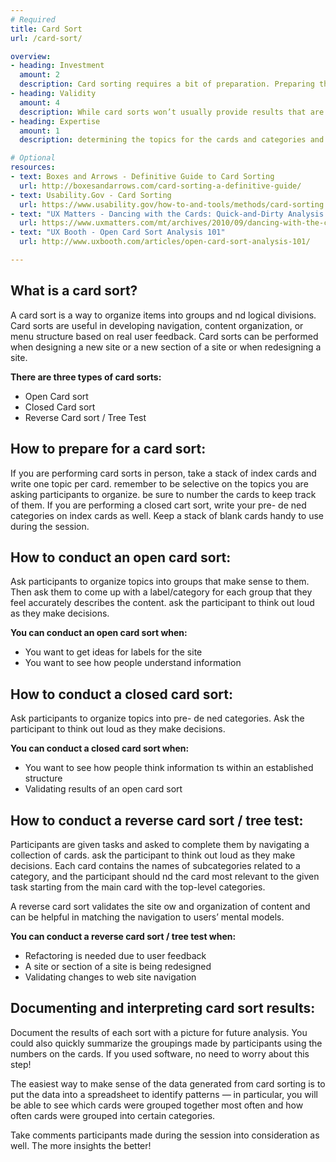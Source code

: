 ```yaml
---
# Required
title: Card Sort
url: /card-sort/

overview: 
- heading: Investment
  amount: 2
  description: Card sorting requires a bit of preparation. Preparing the cards takes more than just writing a list of topics on index cards, as you need to be strategic in determining what topics you decide to ask participants to sort.
- heading: Validity
  amount: 4
  description: While card sorts won’t usually provide results that are directly actionable, they do provide quantitative data that can be directly attributed to specific participants. The results do not directly involve input from the facilitator, which removes bias.
- heading: Expertise
  amount: 1
  description: determining the topics for the cards and categories and facilitating the exercise can be done by anyone on the design team. facilitating the exercise is easy and can be aided by online tools such as Trello.

# Optional
resources:
- text: Boxes and Arrows - Definitive Guide to Card Sorting
  url: http://boxesandarrows.com/card-sorting-a-definitive-guide/
- text: Usability.Gov - Card Sorting
  url: https://www.usability.gov/how-to-and-tools/methods/card-sorting.html
- text: "UX Matters - Dancing with the Cards: Quick-and-Dirty Analysis of Card-Sorting Data"
  url: https://www.uxmatters.com/mt/archives/2010/09/dancing-with-the-cards-quick-and-dirty-analysis-of-card-sorting-data.php
- text: "UX Booth - Open Card Sort Analysis 101"
  url: http://www.uxbooth.com/articles/open-card-sort-analysis-101/

---
```


## What is a card sort?

A card sort is a way to organize items into groups and  nd logical divisions. Card sorts are useful in developing navigation, content organization, or menu structure based on real user feedback. Card sorts can be performed when designing a new site or a new section of a site or when redesigning a site.

**There are three types of card sorts:**

- Open Card sort
- Closed Card sort
- Reverse Card sort / Tree Test

## How to prepare for a card sort:

If you are performing card sorts in person, take a stack of index cards and write one topic per card. remember to be selective on the topics you are asking participants to organize. be sure to number the cards to keep track of them. If you are performing a closed cart sort, write your pre- de ned categories on index cards as well. Keep a stack of blank cards handy to use during the session.

## How to conduct an open card sort:

Ask participants to organize topics into groups that make sense to them. Then ask them to come up with a label/category for each group that they feel accurately describes the content. ask the participant to think out loud as they make decisions.

**You can conduct an open card sort when:**

- You want to get ideas for labels for the site
- You want to see how people understand information

## How to conduct a closed card sort:

Ask participants to organize topics into pre- de ned categories. Ask the participant to think out loud as they make decisions.

**You can conduct a closed card sort when:**

- You want to see how people think information  ts within an established structure
- Validating results of an open card sort
  
## How to conduct a reverse card sort / tree test:

Participants are given tasks and asked to complete them by navigating a collection of cards. ask the participant to think out loud as they make decisions. Each card contains the names of subcategories related to a category, and the participant should  nd the card most relevant to the given task starting from the main card with the top-level categories.

A reverse card sort validates the site  ow and organization of content and can be helpful in matching the navigation to users’ mental models.

**You can conduct a reverse card sort / tree test when:**

- Refactoring is needed due to user feedback
- A site or section of a site is being redesigned
- Validating changes to web site navigation

## Documenting and interpreting card sort results:

Document the results of each sort with a picture for future analysis. You could also quickly summarize the groupings made by participants using the numbers on the cards. If you used software, no need to worry about this step!

The easiest way to make sense of the data generated from card sorting is to put the data into a spreadsheet to identify patterns — in particular, you will be able to see which cards were grouped together most often and how often cards were grouped into certain categories.

Take comments participants made during the session into consideration as well. The more insights the better!